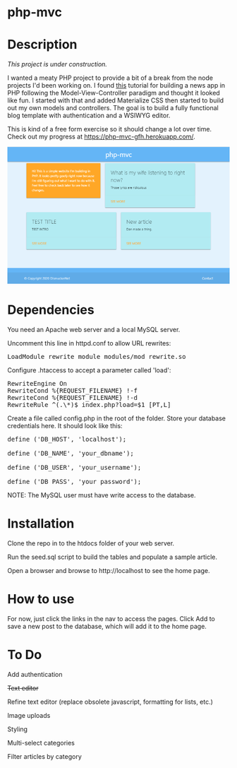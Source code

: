 # php-mvc

# Description

_This project is under construction._

I wanted a meaty PHP project to provide a bit of a break from the node projects I'd been working on. I found [this](https://isitoktocode.com/post/create-a-simple-php-mvc-framework?cookieChange) tutorial for building a news app in PHP following the Model-View-Controller paradigm and thought it looked like fun. I started with that and added Materialize CSS then started to build out my own models and controllers. The goal is to build a fully functional blog template with authentication and a WSIWYG editor.

This is kind of a free form exercise so it should change a lot over time. Check out my progress at https://php-mvc-gfh.herokuapp.com/.

![add an article](readme/home.png)

# Dependencies

You need an Apache web server and a local MySQL server.

Uncomment this line in httpd.conf to allow URL rewrites:

<pre>
LoadModule rewrite_module modules/mod_rewrite.so
</pre>

Configure .htaccess to accept a parameter called 'load':

<pre>
RewriteEngine On
RewriteCond %{REQUEST_FILENAME} !-f
RewriteCond %{REQUEST_FILENAME} !-d
RewriteRule ^(.\*)$ index.php?load=$1 [PT,L]
</pre>

Create a file called config.php in the root of the folder. Store your database credentials here. It should look like this:
<pre>
define ('DB_HOST', 'localhost');

define ('DB_NAME', 'your_dbname');

define ('DB_USER', 'your_username');

define ('DB_PASS', 'your_password');
</pre>

NOTE: The MySQL user must have write access to the database.

# Installation

Clone the repo in to the htdocs folder of your web server.

Run the seed.sql script to build the tables and populate a sample article.

Open a browser and browse to http://localhost to see the home page.

# How to use

For now, just click the links in the nav to access the pages. Click Add to save a new post to the database, which will add it to the home page.

# To Do

Add authentication

~~Text editor~~

Refine text editor (replace obsolete javascript, formatting for lists, etc.)

Image uploads

Styling

Multi-select categories

Filter articles by category
